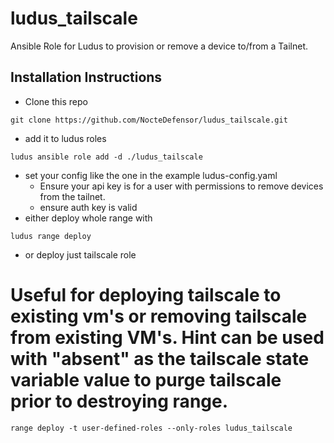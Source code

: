 # ludus_tailscale
Ansible Role for Ludus to provision or remove a device to/from a Tailnet.

## Installation Instructions
- Clone this repo
```
git clone https://github.com/NocteDefensor/ludus_tailscale.git
```
- add it to ludus roles
```
ludus ansible role add -d ./ludus_tailscale
```
- set your config like the one in the example ludus-config.yaml
  - Ensure your api key is for a user with permissions to remove devices from the tailnet.
  - ensure auth key is valid
- either deploy whole range with
```
ludus range deploy
```
- or deploy just tailscale role
# Useful for deploying tailscale to existing vm's or removing tailscale from existing VM's. Hint can be used with "absent" as the tailscale state variable value to purge tailscale prior to destroying range.
```
range deploy -t user-defined-roles --only-roles ludus_tailscale
```